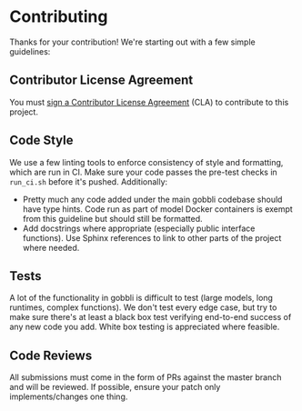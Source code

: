 # Contributing

Thanks for your contribution!  We're starting out with a few simple guidelines:

## Contributor License Agreement

You must [sign a Contributor License Agreement](TODO) (CLA) to contribute to this project.

## Code Style

We use a few linting tools to enforce consistency of style and formatting, which are run in CI.  Make sure your code passes the pre-test checks in `run_ci.sh` before it's pushed.  Additionally:

 - Pretty much any code added under the main gobbli codebase should have type hints.  Code run as part of model Docker containers is exempt from this guideline but should still be formatted.
 - Add docstrings where appropriate (especially public interface functions).  Use Sphinx references to link to other parts of the project where needed.

## Tests

A lot of the functionality in gobbli is difficult to test (large models, long runtimes, complex functions).  We don't test every edge case, but try to make sure there's at least a black box test verifying end-to-end success of any new code you add.  White box testing is appreciated where feasible.

## Code Reviews

All submissions must come in the form of PRs against the master branch and will be reviewed.  If possible, ensure your patch only implements/changes one thing.
